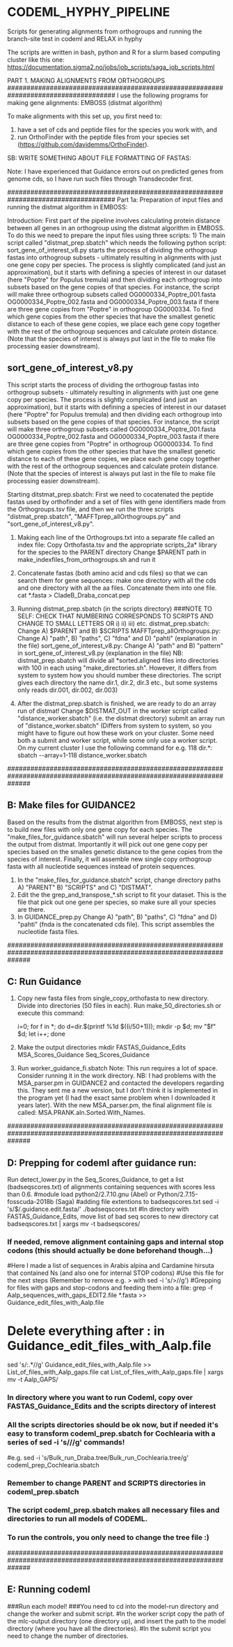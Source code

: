 # CODEML_HYPHY_PIPELINE
Scripts for generating alignments from orthogroups and running the branch-site test in codeml and RELAX in hyphy

The scripts are written in bash, python and R for a slurm based computing cluster like this one: https://documentation.sigma2.no/jobs/job_scripts/saga_job_scripts.html

PART 1. MAKING ALIGNMENTS FROM ORTHOGROUPS
####################################################################################
I use the following programs for making gene alignments:
EMBOSS (distmat algorithm)


To make alignments with this set up, you first need to: 
1) have a set of cds and peptide files for the species you work with, and 
2) run OrthoFinder with the peptide files from your species set (https://github.com/davidemms/OrthoFinder).    

SB: WRITE SOMETHING ABOUT FILE FORMATTING OF FASTAS: 

Note: I have experienced that Guidance errors out on predicted genes from genome cds, so I have run such files through Transdecoder first. 

####################################################################################
Part 1a: Preparation of input files and running the distmat algorithm in EMBOSS: 

Introduction: First part of the pipeline involves calculating protein distance between all genes in an orthogroup using the distmat algorithm in EMBOSS. To do this we need to prepare the input files using three scripts: 1) The main script called "distmat_prep.sbatch" which needs the following python script: sort_gene_of_interest_v8.py starts the process of dividing the orthogroup fastas into orthogroup subsets - ultimately resulting in alignments with just one gene copy per species. The process is slightly complicated (and just an approximation), but it starts with defining a species of interest in our dataset (here "Poptre" for Populus tremula) and then dividing each orthogroup into subsets based on the gene copies of that species. For instance, the script will make three orthogroup subsets called OG0000334_Poptre_001.fasta OG0000334_Poptre_002.fasta and OG0000334_Poptre_003.fasta if there are three gene copies from "Poptre" in orthogroup OG0000334. To find which gene copies from the other species that have the smallest genetic distance to each of these gene copies, we place each gene copy together with the rest of the orthogroup sequences and calculate protein distance. (Note that the species of interest is always put last in the file to make file processing easier downstream).

## sort_gene_of_interest_v8.py ##
This script starts the process of dividing the orthogroup fastas into 
orthogroup subsets - ultimately resulting in alignments with just one gene copy 
per species. The process is slightly complicated (and just an approximation), 
but it starts with defining a species of interest in our dataset (here 
"Poptre" for Populus tremula) and then dividing each orthogroup into subsets 
based on the gene copies of that species. For instance, the script will make 
three orthogroup subsets called OG0000334_Poptre_001.fasta 
OG0000334_Poptre_002.fasta and OG0000334_Poptre_003.fasta if there are three 
gene copies from "Poptre" in orthogroup OG0000334. To find which gene copies 
from the other species that have the smallest genetic distance to each of these 
gene copies, we place each gene copy together with the rest of the orthogroup 
sequences and calculate protein distance. (Note that the species of interest 
is always put last in the file to make file processing easier downstream).

Starting ditstmat_prep.sbatch: 
First we need to cocatenated the peptide fastas used by orthofinder and a set of files with gene identifiers made from the Orthogroups.tsv file, and then we run the three scripts "distmat_prep.sbatch", "MAFFTprep_allOrthogroups.py" and "sort_gene_of_interest_v8.py".  
1. Making each line of the Orthogroups.txt into a separate file called an index file:
	Copy Orthofasta.tsv and the appropriate scripts_2a* library for the species to the PARENT directory
	Change $PARENT path in make_indexfiles_from_orthogroups.sh and run it  

2. Concatenate fastas (both amino acid and cds files) so that we can search them for gene sequences:
	make one directory with all the cds and one directory with all the aa files. Concatenate them into one file. 
	cat *.fasta > CladeB_Draba_concat.pep 

3. Running distmat_prep.sbatch (in the scripts directory) ###NOTE TO SELF: CHECK THAT NUMBERING CORRESPONDS TO SCRIPTS AND CHANGE TO SMALL LETTERS OR i) ii) iii) etc. 
	distmat_prep.sbatch: Change	A) $PARENT	and B) $SCRIPTS 
	MAFFTprep_allOrthogroups.py: Change A) "path", B) "paths", C) "fdna" and D) "pahti" (explanation in the file)
	sort_gene_of_interest_v8.py: Change A) "path" and B) "pattern" in sort_gene_of_interest_v8.py (explanation in the file)
	NB: distmat_prep.sbatch will divide all *sorted.aligned files into directories with 100 in each using "make_directories.sh". However, it differs from system to system how you should number these directories. The script gives each directory the name dir.1, dir.2, dir.3 etc., but some systems only reads dir.001, dir.002, dir.003)

4. After the distmat_prep.sbatch is finished, we are ready to do an array run of distmat! 
	Change $DISTMAT_OUT in the worker script called "distance_worker.sbatch" (i.e. the distmat directory)
	submit an array run of "distance_worker.sbatch" (Differs from system to system, so you might have to figure out how these work on your cluster. Some need both a submit and worker script, while some only use a worker script. On my current cluster I use the following command for e.g. 118 dir.*: 
	sbatch --array=1-118 distance_worker.sbatch 

######################################################################################################################

## B: Make files for GUIDANCE2

Based on the results from the distmat algorithm from EMBOSS, next step is to build new files with only one gene copy for each species. The "make_files_for_guidance.sbatch" will run several helper scripts to process the output from distmat. Importantly it will pick out one gene copy per species based on the smalles genetic distance to the gene copies from the species of interest. Finally, it will assemble new single copy orthogroup fasta with all nucleotide sequences instead of protein sequences.

1. In  the "make_files_for_guidance.sbatch" script, change directory paths A) "PARENT" B) "SCRIPTS" and C) "DISTMAT". 
2. Edit the the grep_and_transpose_*.sh script to fit your dataset. This is the file that pick out one gene per species, so make sure all  your species are there. 
3. In GUIDANCE_prep.py Change A) "path", B) "paths", C) "fdna" and D) "pahti" (fnda is the concatenated cds file). This script assembles the nucleotide fasta files. 

######################################################################################################################

## C: Run Guidance

1. Copy new fasta files from single_copy_orthofasta to new directory. Divide into directories (50 files in each). Run make_50_directories.sh or execute this command: 

	i=0; 
	for f in *; 
	do 
    		d=dir.$(printf %1d $((i/50+1))); 
    		mkdir -p $d; 
    		mv "$f" $d; 
    		let i++; 
	done

2. Make the output directories 
	mkdir FASTAS_Guidance_Edits MSA_Scores_Guidance Seq_Scores_Guidance

3. Run worker_guidance_fi.sbatch
	Note: This run requires a lot of space. Consider running it in the work directory. 
	NB: I had problems with the MSA_parser.pm in GUIDANCE2 and contacted the developers regarding this. They sent me a new version, but I don't think it is implemented in the program yet (I had the exact same problem when I downloaded it years later). With the new MSA_parser.pm, the final alignment file is called: MSA.PRANK.aln.Sorted.With_Names. 

######################################################################################################################

## D: Prepping for codeml after guidance run: 

Run detect_lower.py in the Seq_Scores_Guidance, to get a list (badseqscores.txt) of alignments containing sequences with scores less than 0.6. #module load python2/2.7.10.gnu (Abel) or Python/2.7.15-fosscuda-2018b (Saga)
#adding file extentions to badseqscores.txt
	sed -i 's/$/\.guidance.edit.fasta/' ./badseqscores.txt 
#In directory with FASTAS_Guidance_Edits, move list of bad seq scores to new directory
cat badseqscores.txt | xargs mv -t badseqscores/

### If needed, remove alignment containing gaps and internal stop codons (this should actually be done beforehand though...)
#Here I made a list of sequences in Arabis alpina and Cardamine hirsuta that contained Ns (and also one for internal STOP codons)
#Use this file for the next steps (Remember to remove e.g. > with  sed -i 's/>//g')
#Grepping for files with gaps and stop-codons and feeding them into a file:
grep -f Aalp_sequences_with_gaps_EDIT2.file *.fasta >> Guidance_edit_files_with_Aalp.file
# Delete everything after : in Guidance_edit_files_with_Aalp.file
sed 's/:.*//g' Guidance_edit_files_with_Aalp.file >> List_of_files_with_Aalp_gaps.file
cat List_of_files_with_Aalp_gaps.file | xargs mv -t Aalp_GAPS/

### In directory where you want to run Codeml, copy over FASTAS_Guidance_Edits and the scripts directory of interest
### All the scripts directories should be ok now, but if needed it's easy to transform codeml_prep.sbatch for Cochlearia with a series of sed -i 's///g' commands!
#e.g. sed -i 's/Bulk_run_Draba.tree/Bulk_run_Cochlearia.tree/g' codeml_prep_Cochlearia.sbatch
### Remember to change PARENT and SCRIPTS directories in codeml_prep.sbatch
### The script codeml_prep.sbatch makes all necessary files and directories to run all models of CODEML.
### To run the controls, you only need to change the tree file :)  

######################################################################################################################

## E: Running codeml

###Run each model! 
###You need to cd into the model-run directory and change the worker and submit script. 
#In the worker script copy the path of the mlc-output directory (one directory up), and insert the path to the model directory (where you have all the directories).
#In the submit script you need to change the number of directories. 

